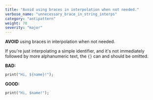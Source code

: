 ```yaml
---
title: "Avoid using braces in interpolation when not needed."
verbose_name: "unnecessary_brace_in_string_interps"
category: "antipattern"
weight: 70
severity: "major"
---
```

**AVOID** using braces in interpolation when not needed.

If you're just interpolating a simple identifier, and it's not immediately
followed by more alphanumeric text, the `{}` can and should be omitted.

**BAD:**
```dart
print("Hi, ${name}!");
```

**GOOD:**
```dart
print("Hi, $name!");
```
